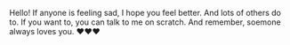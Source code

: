 Hello! If anyone is feeling sad, I hope you feel better. And lots of others do to. If you want to, you can talk to me on scratch. And remember, soemone always loves you. ❤️❤️❤️